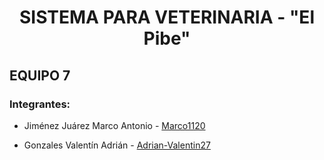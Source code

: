 <h1 align="center"> SISTEMA PARA VETERINARIA - "El Pibe" </h1>

## EQUIPO 7

### Integrantes:
- Jiménez Juárez Marco Antonio - [Marco1120](https://github.com/Marco1120)

- Gonzales Valentín Adrián - [Adrian-Valentin27](https://github.com/Adrian-Valentin27)
